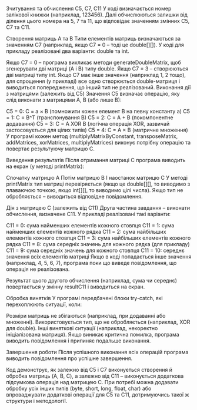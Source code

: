 Зчитування та обчислення C5, C7, C11
У коді визначається номер залікової книжки (наприклад, 123456). Далі обчислюються залишки від ділення цього номера на 5, 7 та 11, що відповідає значенням змінних C5, C7 та C11.


Створення матриць A та B
 Типи елементів матриць визначаються за значенням C7 (наприклад, якщо C7 = 0 – тоді це double[][]). У коді для прикладу реалізовані два варіанти: double та int.


Якщо C7 = 0 – програма викликає методи generateDoubleMatrix, щоб згенерувати дві матриці (A і B) типу double.
Якщо C7 = 3 – створюються дві матриці типу int.
Якщо C7 має інше значення (наприклад 1, 2 тощо), для спрощення (у прикладі) все одно створюється double-матриця і виводиться попередження, що інший тип не реалізований.
Виконання дії з матрицями (залежить від C5)
 Значення C5 визначає операцію, яку слід виконати з матрицями A, B (або лише B):


C5 = 0: C = a × B (помножити кожен елемент B на певну константу a)
C5 = 1: C = B^T (транспонування B)
C5 = 2: C = A + B (покомпонентне додавання)
C5 = 3: C = A XOR B (логічна операція XOR, зазвичай застосовується для цілих типів)
C5 = 4: C = A × B (матричне множення)
У програмі кожен метод (multiplyMatrixByConstant, transposeMatrix, addMatrices, xorMatrices, multiplyMatrices) виконує потрібну операцію та повертає результуючу матрицю C.


Виведення результатів
 Після отримання матриці C програма виводить на екран (у методі printMatrix):


Спочатку матрицю A
Потім матрицю B
І наостанок матрицю C
У методі printMatrix тип матриці перевіряється (якщо це double[][], то виводимо з плаваючою точкою, якщо int[][], то виводимо цілі числа). Якщо тип не обробляється – виводиться відповідне повідомлення.


Дія з матрицею C (залежить від C11)
 Друга частина завдання – виконати обчислення, визначене C11. У прикладі реалізовані такі варіанти:


C11 = 0: сума найменших елементів кожного стовпця
C11 = 1: сума найменших елементів кожного рядка
C11 = 2: сума найбільших елементів кожного стовпця
C11 = 3: сума найбільших елементів кожного рядка
C11 = 8: сума середніх значень для кожного рядка (для прикладу)
C11 = 9: сума середніх значень для кожного стовпця
C11 = 10: середнє значення всіх елементів матриці
Якщо в коді попадається інше значення (наприклад, 4, 5, 6, 7), програма поки що виведе повідомлення, що операція не реалізована.

 Результат цього другого обчислення (наприклад, сума чи середнє) повертається у змінну resultC11 і виводиться на екран.


Обробка винятків
 У програмі передбачені блоки try-catch, які перехоплюють ситуації, коли:


Розміри матриць не збігаються (наприклад, при додаванні або множенні).
Використовується тип, що не обробляється (наприклад, XOR для double).
Інші виняткові ситуації (наприклад, некоректно ініціалізована матриця).
Якщо виникає критична помилка, програма виводить повідомлення і припиняє подальше виконання.


Завершення роботи
 Після успішного виконання всіх операцій програма виводить повідомлення про успішне завершення.


Код демонструє, як залежно від C5 і C7 виконується створення й обробка матриць (A, B, C), а залежно від C11 – виконується додаткова підсумкова операція над матрицею C. При потребі можна додавати обробку усіх інших типів (byte, short, long, float, char) або впроваджувати додаткові операції для C5 та C11, дотримуючись такої ж структури і методології.
